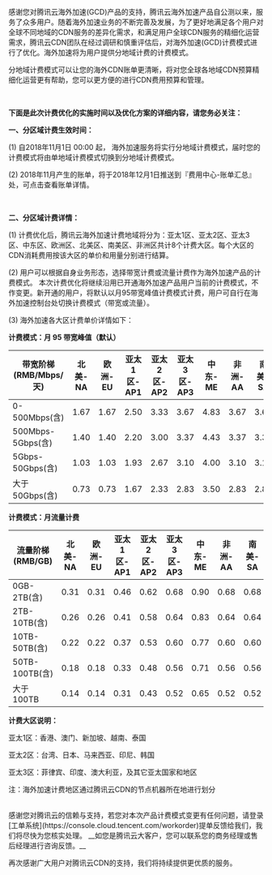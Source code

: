 感谢您对腾讯云海外加速(GCD)产品的支持，腾讯云海外加速产品自公测以来，服务了众多用户。随着海外加速业务的不断完善及发展，为了更好地满足各个用户对全球不同地域的CDN服务的差异化需求，和满足用户全球CDN服务的精细化运营需求，腾讯云CDN团队在经过调研和慎重评估后，对海外加速(GCD)计费模式进行了优化。海外加速将为用户提供分地域计费的计费模式。

分地域计费模式可以让您的海外CDN账单更清晰，将对您全球各地域CDN预算精细化运营更有帮助，您可以更方便的进行CDN费用预算和管理。

<br>

 __下面是此次计费优化的实施时间以及优化方案的详细内容，请您务必关注：__ 

 __一、分区域计费生效时间：__ 

(1) 自2018年11月1日 00:00 起， 海外加速服务将实行分地域计费模式，届时您的计费模式将由单地域计费模式切换到分地域计费模式。

(2) 2018年11月产生的账单，将于2018年12月1日推送到『费用中心-账单汇总』处，可点击查看账单详情。

<br>

 __二、分区域计费详情：__ 

(1) 计费优化后，腾讯云海外加速计费地域将分为：亚太1区、亚太2区、亚太3区、中东区、欧洲区、北美区、南美区、非洲区共计8个计费大区。每个大区的CDN消耗费用按该大区的单价和用量分别进行结算。

(2) 用户可以根据自身业务形态，选择带宽计费或流量计费作为海外加速产品的计费模式。
本次计费优化将继续沿用已开通海外加速产品用户当前的计费模式，不作变更。新开通的用户，将默认以月95带宽峰值计费模式计费，用户可自行在海外加速控制台处切换计费模式（带宽或流量）。

(3) 海外加速各大区计费单价详情如下：

**计费模式：月 95 带宽峰值（默认）**

|带宽阶梯(RMB/Mbps/天)|北美-NA|欧洲-EU|亚太1区-AP1|亚太2区-AP2|亚太3区-AP3|中东-ME|非洲-AA|南美-SA|
|--|--|--|--|--|--|--|--|--|
|0-500Mbps(含)|1.67|1.67|2.50|3.33|3.67|4.83|3.67|3.67|
|500Mbps-5Gbps(含)|1.40|1.40|2.20|3.00|3.37|4.43|3.37|3.37|
|5Gbps-50Gbps(含)|1.03|1.03|1.93|2.67|3.10|4.00|3.10|3.10|
|大于50Gbps(含)|0.73|0.73|1.67|2.33|2.83|3.50|2.83|2.83|

**计费模式：月流量计费**

|流量阶梯(RMB/GB)|北美-NA|欧洲-EU|亚太1区-AP1|亚太2区-AP2|亚太3区-AP3|中东-ME|非洲-AA|南美-SA|
|--|--|--|--|--|--|--|--|--|
|0GB-2TB(含)|0.31|0.31|0.46|0.62|0.68|0.90|0.68|0.68|
|2TB-10TB(含)|0.26|0.26|0.41|0.58|0.64|0.83|0.64|0.64|
|10TB-50TB(含)|0.22|0.22|0.37|0.53|0.60|0.77|0.60|0.60|
|50TB-100TB(含)|0.18|0.18|0.33|0.48|0.56|0.71|0.56|0.56|
|大于100TB|0.14|0.14|0.31|0.43|0.52|0.65|0.52|0.52|

 __计费大区说明：__ 

亚太1区：香港、澳门、新加坡、越南、泰国

亚太2区：台湾、日本、马来西亚、印尼、韩国

亚太3区：菲律宾、印度、澳大利亚，及其它亚太国家和地区


注：海外加速计费地区通过腾讯云CDN的节点机器所在地进行划分

<br/>
感谢您对腾讯云的信赖与支持，若您对本次产品计费模式变更有任何问题，请登录[工单系统](https://console.cloud.tencent.com/workorder)提单反馈给我们，我们将尽快为您核实处理。 __如您是腾讯云大客户，您可以联系您的商务经理或售后经理进行咨询反馈。__ 
<br/>

再次感谢广大用户对腾讯云CDN的支持，我们将持续提供更优质的服务。